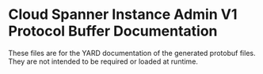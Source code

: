 # Cloud Spanner Instance Admin V1 Protocol Buffer Documentation

These files are for the YARD documentation of the generated protobuf files.
They are not intended to be required or loaded at runtime.
